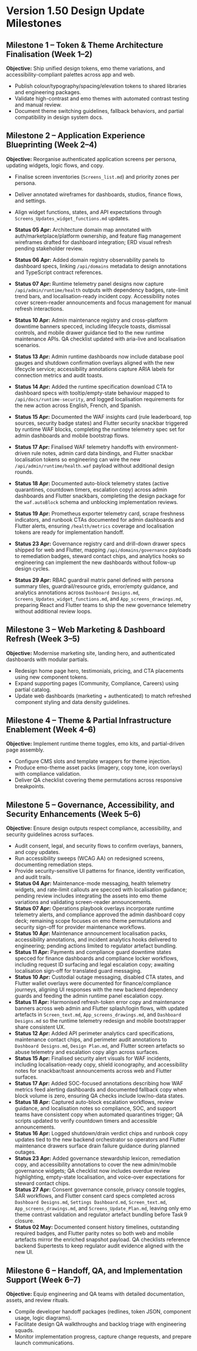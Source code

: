 # Version 1.50 Design Update Milestones

## Milestone 1 – Token & Theme Architecture Finalisation (Week 1–2)
**Objective:** Ship unified design tokens, emo theme variations, and accessibility-compliant palettes across app and web.
- Publish colour/typography/spacing/elevation tokens to shared libraries and engineering packages.
- Validate high-contrast and emo themes with automated contrast testing and manual review.
- Document theme switching guidelines, fallback behaviors, and partial compatibility in design system docs.

## Milestone 2 – Application Experience Blueprinting (Week 2–4)
**Objective:** Reorganise authenticated application screens per persona, updating widgets, logic flows, and copy.
- Finalise screen inventories (`Screens_list.md`) and priority zones per persona.
- Deliver annotated wireframes for dashboards, studios, finance flows, and settings.
- Align widget functions, states, and API expectations through `Screens_Updates_widget_functions.md` updates.
- **Status 05 Apr:** Architecture domain map annotated with auth/marketplace/platform ownership, and feature flag management wireframes drafted for dashboard integration; ERD visual refresh pending stakeholder review.
- **Status 06 Apr:** Added domain registry observability panels to dashboard specs, linking `/api/domains` metadata to design annotations and TypeScript contract references.
- **Status 07 Apr:** Runtime telemetry panel designs now capture `/api/admin/runtime/health` outputs with dependency badges, rate-limit trend bars, and localisation-ready incident copy. Accessibility notes cover screen-reader announcements and focus management for manual refresh interactions.
- **Status 10 Apr:** Admin maintenance registry and cross-platform downtime banners specced, including lifecycle toasts, dismissal controls, and mobile drawer guidance tied to the new runtime maintenance APIs. QA checklist updated with aria-live and localisation scenarios.
- **Status 13 Apr:** Admin runtime dashboards now include database pool gauges and shutdown confirmation overlays aligned with the new lifecycle service; accessibility annotations capture ARIA labels for connection metrics and audit toasts.
- **Status 14 Apr:** Added the runtime specification download CTA to dashboard specs with tooltip/empty-state behaviour mapped to `/api/docs/runtime-security`, and logged localisation requirements for the new action across English, French, and Spanish.
- **Status 15 Apr:** Documented the WAF insights card (rule leaderboard, top sources, security badge states) and Flutter security snackbar triggered by runtime WAF blocks, completing the runtime telemetry spec set for admin dashboards and mobile bootstrap flows.

- **Status 17 Apr:** Finalised WAF telemetry handoffs with environment-driven rule notes, admin card data bindings, and Flutter snackbar localisation tokens so engineering can wire the new `/api/admin/runtime/health.waf` payload without additional design rounds.
- **Status 18 Apr:** Documented auto-block telemetry states (active quarantines, countdown timers, escalation copy) across admin dashboards and Flutter snackbars, completing the design package for the `waf.autoBlock` schema and unblocking implementation reviews.
- **Status 19 Apr:** Prometheus exporter telemetry card, scrape freshness indicators, and runbook CTAs documented for admin dashboards and Flutter alerts, ensuring `/health/metrics` coverage and localisation tokens are ready for implementation handoff.
- **Status 23 Apr:** Governance registry card and drill-down drawer specs shipped for
  web and Flutter, mapping `/api/domains/governance` payloads to remediation badges,
  steward contact chips, and analytics hooks so engineering can implement the new
  dashboards without follow-up design cycles.
- **Status 29 Apr:** RBAC guardrail matrix panel defined with persona summary tiles,
  guardrail/resource grids, error/empty guidance, and analytics annotations across
  `Dashboard Designs.md`, `Screens_Updates_widget_functions.md`, and
  `App_screens_drawings.md`, preparing React and Flutter teams to ship the new
  governance telemetry without additional review loops.

## Milestone 3 – Web Marketing & Dashboard Refresh (Week 3–5)
**Objective:** Modernise marketing site, landing hero, and authenticated dashboards with modular partials.
- Redesign home page hero, testimonials, pricing, and CTA placements using new component tokens.
- Expand supporting pages (Community, Compliance, Careers) using partial catalog.
- Update web dashboards (marketing + authenticated) to match refreshed component styling and data density guidelines.

## Milestone 4 – Theme & Partial Infrastructure Enablement (Week 4–6)
**Objective:** Implement runtime theme toggles, emo kits, and partial-driven page assembly.
- Configure CMS slots and template wrappers for theme injection.
- Produce emo-theme asset packs (imagery, copy tone, icon overlays) with compliance validation.
- Deliver QA checklist covering theme permutations across responsive breakpoints.

## Milestone 5 – Governance, Accessibility, and Security Enhancements (Week 5–6)
**Objective:** Ensure design outputs respect compliance, accessibility, and security guidelines across surfaces.
- Audit consent, legal, and security flows to confirm overlays, banners, and copy updates.
- Run accessibility sweeps (WCAG AA) on redesigned screens, documenting remediation steps.
- Provide security-sensitive UI patterns for finance, identity verification, and audit trails.
- **Status 04 Apr:** Maintenance-mode messaging, health telemetry widgets, and rate-limit callouts are specced with localisation guidance; pending review includes integrating the assets into emo theme variations and validating screen-reader announcements.
- **Status 07 Apr:** Operations playbook overlays incorporate runtime telemetry alerts, and compliance approved the admin dashboard copy deck; remaining scope focuses on emo theme permutations and security sign-off for provider maintenance workflows.
- **Status 10 Apr:** Maintenance announcement localisation packs, accessibility annotations, and incident analytics hooks delivered to engineering; pending actions limited to regulator artefact bundling.
- **Status 11 Apr:** Payments and compliance guard downtime states specced for finance dashboards and compliance locker workflows, including request ID surfacing and legal escalation copy; awaiting localisation sign-off for translated guard messaging.
- **Status 10 Apr:** Custodial outage messaging, disabled CTA states, and Flutter wallet overlays were documented for finance/compliance journeys, aligning UI responses with the new backend dependency guards and feeding the admin runtime panel escalation copy.
- **Status 11 Apr:** Harmonised refresh-token error copy and maintenance banners across web admin and Flutter splash/login flows, with updated artefacts in `Screen_text.md`, `App_screens_drawings.md`, and `Dashboard Designs.md` so the runtime telemetry redesign and mobile bootstrapper share consistent UX.
- **Status 12 Apr:** Added API perimeter analytics card specifications, maintenance contact chips, and perimeter audit annotations to `Dashboard Designs.md`, `Design Plan.md`, and Flutter screen artefacts so abuse telemetry and escalation copy align across surfaces.
- **Status 15 Apr:** Finalised security alert visuals for WAF incidents, including localisation-ready copy, shield iconography, and accessibility notes for snackbar/toast announcements across web and Flutter surfaces.
- **Status 17 Apr:** Added SOC-focused annotations describing how WAF metrics feed alerting dashboards and documented fallback copy when block volume is zero, ensuring QA checks include low/no-data states.
- **Status 18 Apr:** Captured auto-block escalation workflows, review guidance, and localisation notes so compliance, SOC, and support teams have consistent copy when automated quarantines trigger; QA scripts updated to verify countdown timers and accessible announcements.
- **Status 16 Apr:** Logged shutdown/drain verdict chips and runbook copy updates tied to the new backend orchestrator so operators and Flutter maintenance drawers surface drain failure guidance during planned outages.
- **Status 23 Apr:** Added governance stewardship lexicon, remediation copy, and
  accessibility annotations to cover the new admin/mobile governance widgets; QA
  checklist now includes overdue review highlighting, empty-state localisation, and
  voice-over expectations for steward contact chips.
- **Status 27 Apr:** Consent governance console, privacy console toggles, SAR
  workflows, and Flutter consent card specs completed across `Dashboard Designs.md`,
  `Settings Dashboard.md`, `Screen_text.md`, `App_screens_drawings.md`, and
  `Screens_Update_Plan.md`, leaving only emo theme contrast validation and regulator
  artefact bundling before Task 9 closure.
- **Status 02 May:** Documented consent history timelines, outstanding required badges, and Flutter parity notes so both web
  and mobile artefacts mirror the enriched snapshot payload. QA checklists reference backend Supertests to keep regulator audit
  evidence aligned with the new UI.

## Milestone 6 – Handoff, QA, and Implementation Support (Week 6–7)
**Objective:** Equip engineering and QA teams with detailed documentation, assets, and review rituals.
- Compile developer handoff packages (redlines, token JSON, component usage, logic diagrams).
- Facilitate design QA walkthroughs and backlog triage with engineering squads.
- Monitor implementation progress, capture change requests, and prepare launch communications.
